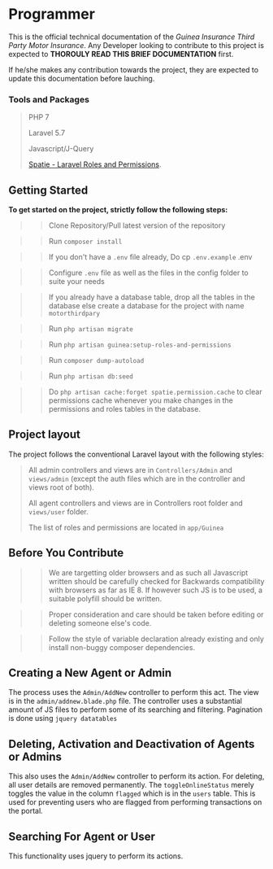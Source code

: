 
# Programmer 

This is the official technical documentation of the *Guinea Insurance Third Party Motor Insurance*.
Any Developer looking to contribute to this project is expected to **THOROULY READ THIS BRIEF DOCUMENTATION** first.

If he/she makes any contribution towards the project, they are expected to update this documentation before lauching.

### Tools and Packages
> PHP 7
>
> Laravel 5.7 
>
> Javascript/J-Query
>
>[ Spatie - Laravel Roles and Permissions](https://github.com/spatie/laravel-permission).


 
## Getting Started

**To get started on the project, strictly follow the following steps:**

>> Clone Repository/Pull latest version of the repository

>> Run ``composer install``

>> If you don't have a `.env` file already, Do cp `.env.example` .env

>> Configure `.env` file as well as the files in the config folder to suite your needs


>> If you already have a database table, drop all the tables in the database else create a database for the project with name `motorthirdpary`

>> Run `php artisan migrate`
 
>> Run `php artisan guinea:setup-roles-and-permissions`

>> Run `composer dump-autoload`

>> Run `php artisan db:seed`

>> Do `php artisan cache:forget spatie.permission.cache` to clear permissions cache whenever you make changes in the permissions and roles tables in the database. 

## Project layout
The project follows the conventional Laravel layout with the following styles:
>All admin controllers and views are in `Controllers/Admin` and `views/admin` (except the auth files which are in the controller and views root of both).
>
>All agent controllers and views are in Controllers root folder and `views/user` folder.
>
> The list of roles and permissions are located in `app/Guinea`
>

## Before You Contribute
>> We are targetting older browsers and as such all Javascript written should be carefully checked for Backwards compatibility with browsers as far as IE 8. If however such JS is to be used, a suitable polyfill should be written.

>> Proper consideration and care should be taken before editing or deleting someone else's code.

>> Follow the style of variable declaration already existing and only install non-buggy composer dependencies.


## Creating a New Agent or Admin
The process uses the `Admin/AddNew` controller to perform this act. The view is in the `admin/addnew.blade.php` file.
The controller uses a substantial amount of JS files to perform some of its searching and filtering.
Pagination is done using `jquery datatables`

## Deleting, Activation and Deactivation of Agents or Admins
This also uses the `Admin/AddNew` controller to perform its action. For deleting, all user details are removed permanently.
The `toggleOnlineStatus` merely toggles the value in the column `flagged` which is in the `users` table. This is used for preventing users who are flagged from performing transactions on the portal.

## Searching For Agent or User
This functionality uses jquery to perform its actions.
